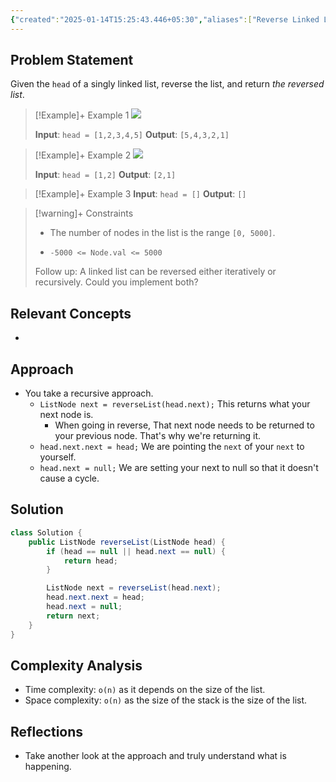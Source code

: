 ```yaml
---
{"created":"2025-01-14T15:25:43.446+05:30","aliases":["Reverse Linked List"],"completed":true,"redo":false,"Description":"Gotten it wrong too many times","leetcode-index":206,"link":"https://leetcode.com/problems/reverse-linked-list","difficulty":"Easy","tags":["leetcode/linked-list","leetcode/recursion","programming/practice","leetcode/problem"],"publish":true,"PassFrontmatter":true,"updated":"2024-12-26T15:07:58.000+05:30"}
---
```


## Problem Statement
Given the `head` of a singly linked list, reverse the list, and return *the reversed list*.

 

>[!Example]+ Example 1
>![](https://assets.leetcode.com/uploads/2021/02/19/rev1ex1.jpg)
>
>**Input**: `head = [1,2,3,4,5]`
>**Output**: `[5,4,3,2,1]
`

>[!Example]+ Example 2
>![](https://assets.leetcode.com/uploads/2021/02/19/rev1ex2.jpg)
>
>**Input**: `head = [1,2]`
>**Output**: `[2,1]
`

>[!Example]+ Example 3
>**Input**: `head = []`
>**Output**: `[]
`

>[!warning]+ Constraints
>- The number of nodes in the list is the range `[0, 5000]`.
>
>- `-5000 <= Node.val <= 5000`
>
>
>
>
>
>
>
>
>Follow up: A linked list can be reversed either iteratively or recursively. Could you implement both?

## Relevant Concepts
- 

## Approach
- You take a recursive approach.
	- `ListNode next = reverseList(head.next);` This returns what your next node is.
		- When going in reverse, That next node needs to be returned to your previous node. That's why we're returning it. 
	- `head.next.next = head;` We are pointing the `next` of your `next` to yourself.
	- `head.next = null;` We are setting your next to null so that it doesn't cause a cycle. 
## Solution
```Java
class Solution {
    public ListNode reverseList(ListNode head) {
        if (head == null || head.next == null) {
            return head;
        }

        ListNode next = reverseList(head.next);
        head.next.next = head;
        head.next = null;
        return next;
    }
}
```

## Complexity Analysis
- Time complexity: `o(n)` as it depends on the size of the list.
- Space complexity:  `o(n)` as the size of the stack is the size of the list.

## Reflections
- Take another look at the approach and truly understand what is happening. 